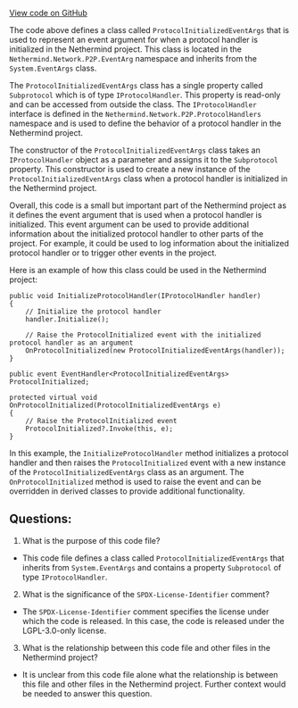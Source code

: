 [View code on GitHub](https://github.com/NethermindEth/nethermind/src/Nethermind/Nethermind.Network/P2P/EventArg/ProtocolInitializedEventArgs.cs)

The code above defines a class called `ProtocolInitializedEventArgs` that is used to represent an event argument for when a protocol handler is initialized in the Nethermind project. This class is located in the `Nethermind.Network.P2P.EventArg` namespace and inherits from the `System.EventArgs` class.

The `ProtocolInitializedEventArgs` class has a single property called `Subprotocol` which is of type `IProtocolHandler`. This property is read-only and can be accessed from outside the class. The `IProtocolHandler` interface is defined in the `Nethermind.Network.P2P.ProtocolHandlers` namespace and is used to define the behavior of a protocol handler in the Nethermind project.

The constructor of the `ProtocolInitializedEventArgs` class takes an `IProtocolHandler` object as a parameter and assigns it to the `Subprotocol` property. This constructor is used to create a new instance of the `ProtocolInitializedEventArgs` class when a protocol handler is initialized in the Nethermind project.

Overall, this code is a small but important part of the Nethermind project as it defines the event argument that is used when a protocol handler is initialized. This event argument can be used to provide additional information about the initialized protocol handler to other parts of the project. For example, it could be used to log information about the initialized protocol handler or to trigger other events in the project. 

Here is an example of how this class could be used in the Nethermind project:

```
public void InitializeProtocolHandler(IProtocolHandler handler)
{
    // Initialize the protocol handler
    handler.Initialize();

    // Raise the ProtocolInitialized event with the initialized protocol handler as an argument
    OnProtocolInitialized(new ProtocolInitializedEventArgs(handler));
}

public event EventHandler<ProtocolInitializedEventArgs> ProtocolInitialized;

protected virtual void OnProtocolInitialized(ProtocolInitializedEventArgs e)
{
    // Raise the ProtocolInitialized event
    ProtocolInitialized?.Invoke(this, e);
}
```

In this example, the `InitializeProtocolHandler` method initializes a protocol handler and then raises the `ProtocolInitialized` event with a new instance of the `ProtocolInitializedEventArgs` class as an argument. The `OnProtocolInitialized` method is used to raise the event and can be overridden in derived classes to provide additional functionality.
## Questions: 
 1. What is the purpose of this code file?
- This code file defines a class called `ProtocolInitializedEventArgs` that inherits from `System.EventArgs` and contains a property `Subprotocol` of type `IProtocolHandler`.

2. What is the significance of the `SPDX-License-Identifier` comment?
- The `SPDX-License-Identifier` comment specifies the license under which the code is released. In this case, the code is released under the LGPL-3.0-only license.

3. What is the relationship between this code file and other files in the Nethermind project?
- It is unclear from this code file alone what the relationship is between this file and other files in the Nethermind project. Further context would be needed to answer this question.